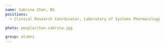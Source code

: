 ```yaml
---
name: Sabrina Chan, BS
positions:
  - Clinical Research Coordinator, Laboratory of Systems Pharmacology

photo: people/chan-sabrina.jpg

group: alumni
---
```

